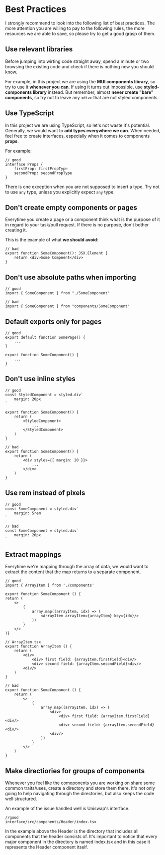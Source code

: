 # Best Practices

I strongly recommend to look into the following list of best practices. The more attention you are willing to pay to the following rules, the more resources we are able to save, so please try to get a good grasp of them.

## Use relevant libraries

Before jumping into wirting code straight away, spend a minute or two browsing the existing code and check if there is nothing new you should know.

For example, in this project we are using the **MUI components library**, so try to use it **whenever you can**. If using it turns out impossible, use **styled-components library** instead.
But remember, almost **never create "bare" components**, so try not to leave any `<div>` that are not styled components.

## Use TypeScript

In this project we are using TypeScript, so let's not waste it's potential.
Generally, we would want to **add types everywhere we can**. When needed, feel free to create interfaces, especially when it comes to components **props**.

For example:

```tsx
// good
interface Props {
    firstProp: firstPropType
    secondProp: secondPropType
}
```

There is one exception when you are not supposed to insert a type. Try not to use `any` type, unless you explicitly expect `any` type.

## Don't create empty components or pages

Everytime you create a page or a component think what is the purpose of it in regard to your task/pull request. If there is no purpose, don't bother creating it.

This is the example of what **we should avoid**:

```tsx
// bad
export function SomeComponent(): JSX.Element {
    return <div>Some Compnent</div>
}
```

## Don't use absolute paths when importing

```tsx
// good
import { SomeComponent } from "./SomeComponent"

// bad
import { SomeComponent } from "components/SomeComponent"
```

## Default exports only for pages

```tsx
// good
export default function SomePage() {
    ...
}

export function SomeComponent() {
    ...
}
```

## Don't use inline styles

```tsx
// good
const StyledComponent = styled.div`
    margin: 20px
`

export function SomeComponent() {
    return (
        <StyledComponent>
            ...
        </StyledComponent>
    )
}

// bad
export function SomeComponent() {
    return (
        <div styles={{ margin: 20 }}>
            ...
        </div>
    )
}
```

## Use rem instead of pixels

```tsx
// good
const SomeComponent = styled.div`
    margin: 5rem
`

// bad
const SomeComponent = styled.div`
    margin: 20px
`
```

## Extract mappings

Everytime we're mapping through the array of data, we would want to extract the content that the map returns to a separate component.

```tsx
// good
import { ArrayItem } from './components'

export function SomeComponent () {
return (
    <>
        {
            array.map((arrayItem, idx) => (
                <ArrayItem arrayItem={arrayItem} key={idx}/>
            ))
        }
    </>
)}

// ArrayItem.tsx
export function ArrayItem () {
    return (
        <div>
            <div> first field: {arrayItem.firstField}<div/>
            <div> second field: {arrayItem.secondField}<div/>
        <div/>
    )
}

// bad
export function SomeComponent () {
    return (
        <>
            {
                array.map((arrayItem, idx) => (
                    <div>
                        <div> first field: {arrayItem.firstField}<div/>
                        <div> second field: {arrayItem.secondField}<div/>
                    <div/>
                ))
            }
        </>
    )
}
```

## Make directiories for groups of components

Whenever you feel like the comoponents you are working on share some common traits/uses, create a directory and store them there. It's not only going to help navigating through the directories, but also keeps the code well structured.

An example of the issue handled well is Uniswap's interface.

``` tsx
//good
interface/src/components/Header/index.tsx
```

In the example above the Header is the directory that includes all components that the header consists of. It's important to notice that every major component in the directory is named index.tsx and in this case it represents the Header component itself.
